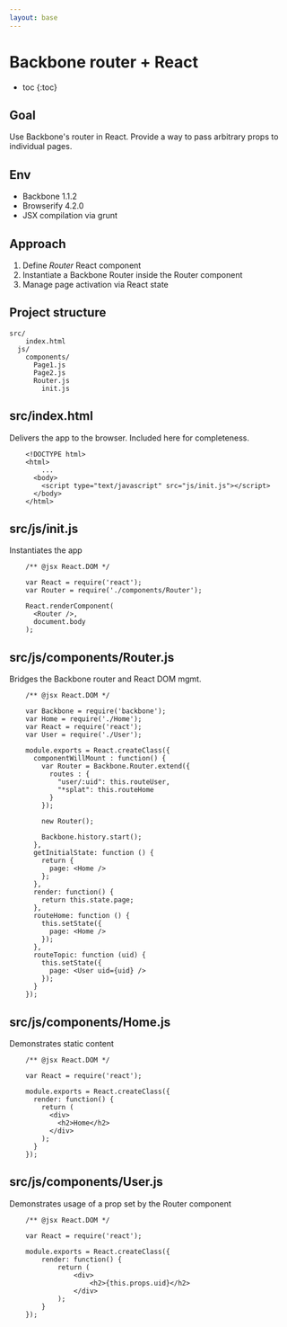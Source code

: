```yaml
---
layout: base
---
```


# Backbone router + React

* toc
{:toc}


## Goal

Use Backbone's router in React. Provide a way to pass arbitrary props to individual pages.


## Env

* Backbone 1.1.2
* Browserify 4.2.0
* JSX compilation via grunt


## Approach

1. Define _Router_ React component
2. Instantiate a Backbone Router inside the Router component
3. Manage page activation via React state


## Project structure

	src/
		index.html
	  js/
	    components/
	      Page1.js
	      Page2.js
	      Router.js
			init.js


## src/index.html

Delivers the app to the browser. Included here for completeness.

		<!DOCTYPE html>
		<html>
			...
		  <body>
		    <script type="text/javascript" src="js/init.js"></script>
		  </body>
		</html>


## src/js/init.js

Instantiates the app

		/** @jsx React.DOM */

		var React = require('react');
		var Router = require('./components/Router');

		React.renderComponent(
		  <Router />,
		  document.body
		);



## src/js/components/Router.js

Bridges the Backbone router and React DOM mgmt.

		/** @jsx React.DOM */

		var Backbone = require('backbone');
		var Home = require('./Home');
		var React = require('react');
		var User = require('./User');

		module.exports = React.createClass({
		  componentWillMount : function() {
		    var Router = Backbone.Router.extend({
		      routes : {
		        "user/:uid": this.routeUser,
		        "*splat": this.routeHome
		      }
		    });

		    new Router();

		    Backbone.history.start();
		  },
		  getInitialState: function () {
		    return {
		      page: <Home />
		    };
		  },
		  render: function() {
		    return this.state.page;
		  },
		  routeHome: function () {
		    this.setState({
		      page: <Home />
		    });
		  },
		  routeTopic: function (uid) {
		    this.setState({
		      page: <User uid={uid} />
		    });
		  }
		});


## src/js/components/Home.js

Demonstrates static content

		/** @jsx React.DOM */

		var React = require('react');

		module.exports = React.createClass({
		  render: function() {
		    return (
		      <div>
		        <h2>Home</h2>
		      </div>
		    );
		  }
		});


## src/js/components/User.js

Demonstrates usage of a prop set by the Router component

		/** @jsx React.DOM */

		var React = require('react');

		module.exports = React.createClass({
			render: function() {
				return (
					<div>
						<h2>{this.props.uid}</h2>
					</div>
				);
			}
		});
